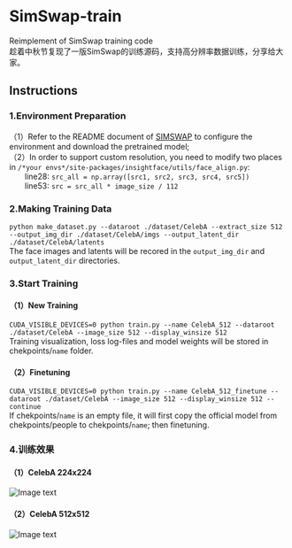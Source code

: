 # SimSwap-train
Reimplement of SimSwap training code<br />
趁着中秋节复现了一版SimSwap的训练源码，支持高分辨率数据训练，分享给大家。

## Instructions
### 1.Environment Preparation
（1）Refer to the README document of [SIMSWAP](https://github.com/neuralchen/SimSwap) to configure the environment and download the pretrained model;<br />
（2）In order to support custom resolution, you need to modify two places in `/*your envs*/site-packages/insightface/utils/face_align.py`:<br />
&emsp;&emsp;line28: `src_all = np.array([src1, src2, src3, src4, src5])`<br />
&emsp;&emsp;line53: `src = src_all * image_size / 112`

### 2.Making Training Data
`python make_dataset.py --dataroot ./dataset/CelebA --extract_size 512 --output_img_dir ./dataset/CelebA/imgs --output_latent_dir ./dataset/CelebA/latents`<br />
The face images and latents will be recored in the `output_img_dir` and `output_latent_dir` directories.

### 3.Start Training
#### （1）New Training
`CUDA_VISIBLE_DEVICES=0 python train.py --name CelebA_512 --dataroot ./dataset/CelebA --image_size 512 --display_winsize 512`<br />
Training visualization, loss log-files and model weights will be stored in chekpoints/`name` folder.

#### （2）Finetuning
`CUDA_VISIBLE_DEVICES=0 python train.py --name CelebA_512_finetune --dataroot ./dataset/CelebA --image_size 512 --display_winsize 512 --continue`<br />
If chekpoints/`name` is an empty file, it will first copy the official model from chekpoints/people to chekpoints/`name`; then finetuning.

### 4.训练效果
#### （1）CelebA 224x224
![Image text](https://github.com/a312863063/SimSwap-train/blob/main/docs/img/train_celeba_224.png)

#### （2）CelebA 512x512
![Image text](https://github.com/a312863063/SimSwap-train/blob/main/docs/img/train_celeba_512.png)
